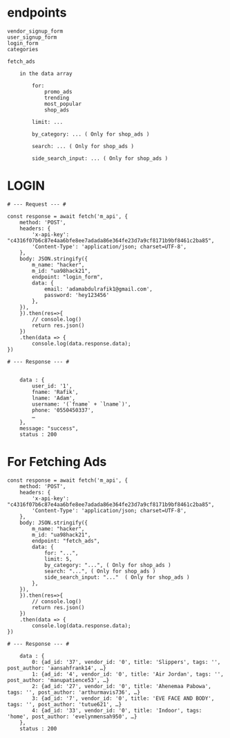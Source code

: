 


# endpoints
    vendor_signup_form
    user_signup_form
    login_form
    categories

    fetch_ads

        in the data array
            
            for: 
                promo_ads
                trending
                most_popular
                shop_ads

            limit: ...

            by_category: ... ( Only for shop_ads )

            search: ... ( Only for shop_ads )

            side_search_input: ... ( Only for shop_ads )




# LOGIN

    # --- Request --- #

    const response = await fetch('m_api', {
        method: 'POST',
        headers: {
            'x-api-key': "c4316f07b6c87e4aa6bfe8ee7adada86e364fe23d7a9cf8171b9bf8461c2ba85",
            'Content-Type': 'application/json; charset=UTF-8',
        },
        body: JSON.stringify({
            m_name: "hacker",
            m_id: "ua98hack21",
            endpoint: "login_form",
            data: {
                email: 'adamabdulrafik1@gmail.com',
                password: 'hey123456'
            },
        }),
        }).then(res=>{
            // console.log()
            return res.json()
        })
        .then(data => {
            console.log(data.response.data);
    })

    # --- Response --- #

        
        data : {
            user_id: '1', 
            fname: 'Rafik', 
            lname: 'Adam', 
            username: '(`fname` + `lname`)', 
            phone: '0550450337', 
            …
        },
        message: "success",
        status : 200






# For Fetching Ads
    const response = await fetch('m_api', {
        method: 'POST',
        headers: {
            'x-api-key': "c4316f07b6c87e4aa6bfe8ee7adada86e364fe23d7a9cf8171b9bf8461c2ba85",
            'Content-Type': 'application/json; charset=UTF-8',
        },
        body: JSON.stringify({
            m_name: "hacker",
            m_id: "ua98hack21",
            endpoint: "fetch_ads",
            data: {
                for: "...",
                limit: 5,
                by_category: "...", ( Only for shop_ads )
                search: "...", ( Only for shop_ads )
                side_search_input: "..."  ( Only for shop_ads )
            },
        }),
        }).then(res=>{
            // console.log()
            return res.json()
        })
        .then(data => {
            console.log(data.response.data);
    })

    # --- Response --- #
        
        data : {
            0: {ad_id: '37', vendor_id: '0', title: 'Slippers', tags: '', post_author: 'aansahfrank14', …}
            1: {ad_id: '4', vendor_id: '0', title: 'Air Jordan', tags: '', post_author: 'manupatience53', …}
            2: {ad_id: '27', vendor_id: '0', title: 'Ahenemaa Pabowa', tags: '', post_author: 'arthurmavis736', …}
            3: {ad_id: '7', vendor_id: '0', title: 'EVE FACE AND BODY', tags: '', post_author: 'tutue621', …}
            4: {ad_id: '33', vendor_id: '0', title: 'Indoor', tags: 'home', post_author: 'evelynmensah950', …}
        },
        status : 200

